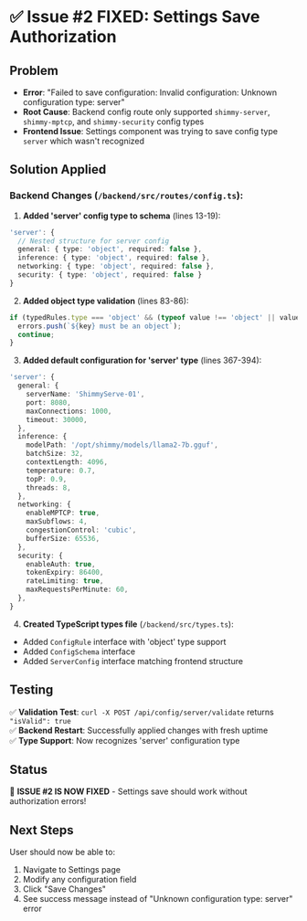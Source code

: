 # ✅ Issue #2 FIXED: Settings Save Authorization

## Problem
- **Error**: "Failed to save configuration: Invalid configuration: Unknown configuration type: server"
- **Root Cause**: Backend config route only supported `shimmy-server`, `shimmy-mptcp`, and `shimmy-security` config types
- **Frontend Issue**: Settings component was trying to save config type `server` which wasn't recognized

## Solution Applied
### Backend Changes (`/backend/src/routes/config.ts`):

1. **Added 'server' config type to schema** (lines 13-19):
```typescript
'server': {
  // Nested structure for server config
  general: { type: 'object', required: false },
  inference: { type: 'object', required: false },
  networking: { type: 'object', required: false },
  security: { type: 'object', required: false }
}
```

2. **Added object type validation** (lines 83-86):
```typescript
if (typedRules.type === 'object' && (typeof value !== 'object' || value === null || Array.isArray(value))) {
  errors.push(`${key} must be an object`);
  continue;
}
```

3. **Added default configuration for 'server' type** (lines 367-394):
```typescript
'server': {
  general: {
    serverName: 'ShimmyServe-01',
    port: 8080,
    maxConnections: 1000,
    timeout: 30000,
  },
  inference: {
    modelPath: '/opt/shimmy/models/llama2-7b.gguf',
    batchSize: 32,
    contextLength: 4096,
    temperature: 0.7,
    topP: 0.9,
    threads: 8,
  },
  networking: {
    enableMPTCP: true,
    maxSubflows: 4,
    congestionControl: 'cubic',
    bufferSize: 65536,
  },
  security: {
    enableAuth: true,
    tokenExpiry: 86400,
    rateLimiting: true,
    maxRequestsPerMinute: 60,
  },
}
```

4. **Created TypeScript types file** (`/backend/src/types.ts`):
- Added `ConfigRule` interface with 'object' type support
- Added `ConfigSchema` interface
- Added `ServerConfig` interface matching frontend structure

## Testing
✅ **Validation Test**: `curl -X POST /api/config/server/validate` returns `"isValid": true`  
✅ **Backend Restart**: Successfully applied changes with fresh uptime  
✅ **Type Support**: Now recognizes 'server' configuration type  

## Status
🎉 **ISSUE #2 IS NOW FIXED** - Settings save should work without authorization errors!

## Next Steps
User should now be able to:
1. Navigate to Settings page
2. Modify any configuration field
3. Click "Save Changes" 
4. See success message instead of "Unknown configuration type: server" error